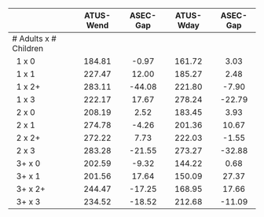 
|                      |    ATUS-Wend |     ASEC-Gap |    ATUS-Wday |     ASEC-Gap |
| -------------------- | :----------: | :----------: | :----------: | :----------: |
| # Adults x # Children |              |              |              |              |
| &nbsp;&nbsp;1 x 0    |       184.81 |        -0.97 |       161.72 |         3.03 |
| &nbsp;&nbsp;1 x 1    |       227.47 |        12.00 |       185.27 |         2.48 |
| &nbsp;&nbsp;1 x 2+   |       283.11 |       -44.08 |       221.80 |        -7.90 |
| &nbsp;&nbsp;1 x 3    |       222.17 |        17.67 |       278.24 |       -22.79 |
| &nbsp;&nbsp;2 x 0    |       208.19 |         2.52 |       183.45 |         3.93 |
| &nbsp;&nbsp;2 x 1    |       274.78 |        -4.26 |       201.36 |        10.67 |
| &nbsp;&nbsp;2 x 2+   |       272.22 |         7.73 |       222.03 |        -1.55 |
| &nbsp;&nbsp;2 x 3    |       283.28 |       -21.55 |       273.27 |       -32.88 |
| &nbsp;&nbsp;3+ x 0   |       202.59 |        -9.32 |       144.22 |         0.68 |
| &nbsp;&nbsp;3+ x 1   |       201.56 |        17.64 |       150.09 |        27.37 |
| &nbsp;&nbsp;3+ x 2+  |       244.47 |       -17.25 |       168.95 |        17.66 |
| &nbsp;&nbsp;3+ x 3   |       234.52 |       -18.52 |       212.68 |       -11.09 |

